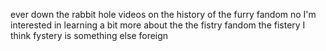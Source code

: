 ever down the rabbit hole videos on the history of the furry fandom no I'm
interested in learning a bit more about the the fistry fandom the fistery I
think fystery is something else foreign